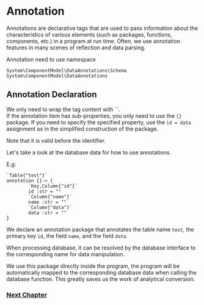 # Annotation
Annotations are declarative tags that are used to pass information about the characteristics of various elements (such as packages, functions, components, etc.) in a program at run time.
Often, we use annotation features in many scenes of reflection and data parsing.

Annotation need to use namespace
```
System\ComponentModel\DataAnnotations\Schema
System\ComponentModel\DataAnnotations
```
## Annotation Declaration
We only need to wrap the tag content with ``.  
If the annotation item has sub-properties, you only need to use the `{}` package. If you need to specify the specified property, use the `id = data` assignment as in the simplified construction of the package.

Note that it is valid before the identifier.

Let's take a look at the database data for how to use annotations.

E.g:
```
`Table{"test"}`
annotation {}-> {
        `Key,Column{"id"}`
        id :str = ""
        `Column{"name"}`
        name :str = ""
        `Column{"data"}`
        data :str = ""
}
```
We declare an annotation package that annotates the table name `test`, the primary key `id`, the field `name`, and the field `data`.

When processing database, it can be resolved by the database interface to the corresponding name for data manipulation.

We use this package directly inside the program, the program will be automatically mapped to the corresponding database data when calling the database function.
This greatly saves us the work of analytical conversion.

### [Next Chapter](linq.md)